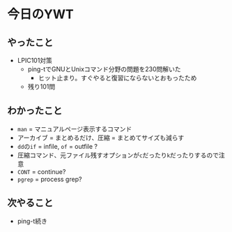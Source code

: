 # 今日のYWT

## やったこと

- LPIC101対策
  - ping-tでGNUとUnixコマンド分野の問題を230問解いた
    - ヒット止まり。すぐやると復習にならないとおもったため
  - 残り101問

## わかったこと

- `man` = マニュアルページ表示するコマンド
- アーカイブ = まとめるだけ、圧縮 = まとめてサイズも減らす
- `dd`の`if` = infile, `of` = outfile ?
- 圧縮コマンド、元ファイル残すオプションが`c`だったり`k`だったりするので注意
- `CONT` = continue?
- `pgrep` = process grep?

## 次やること

- ping-t続き
